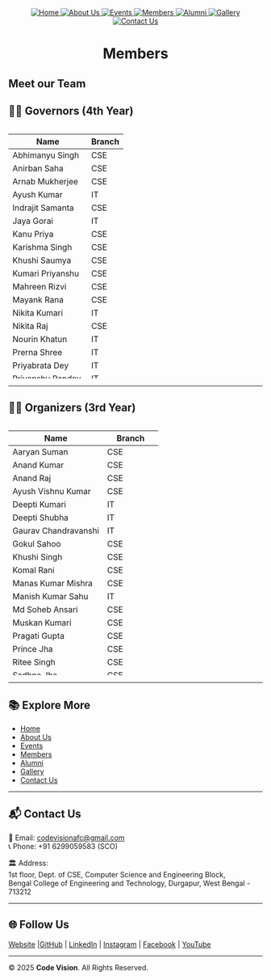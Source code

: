 <!-- | [Home](./README.md) | [About Us](AboutUs.md) | [Events](Events.md) | [Members](Members.md) | [Alumni](Alumni.md) | [Gallery](Gallery.md) | [Contact Us](ContactUs.md) |
|------------------------|------------------------|---------------------|-----------------------|---------------------|-----------------------|----------------------------| -->
<p align="center" width="100%">
  <a href="../README.md">
    <img src="https://img.shields.io/badge/Home-FF0000?style=for-the-badge" alt="Home"/>
  </a>
  <a href="../pages/ABOUT.md">
    <img src="https://img.shields.io/badge/About%20Us-FF0000?style=for-the-badge" alt="About Us"/>
  </a>
  <a href="../pages/EVENTS.md">
    <img src="https://img.shields.io/badge/Events-FF0000?style=for-the-badge" alt="Events"/>
  </a>
  <a href="../pages/MEMBERS.md">
    <img src="https://img.shields.io/badge/Members-FF0000?style=for-the-badge" alt="Members"/>
  </a>
  <a href="../pages/ALUMNI.md">
    <img src="https://img.shields.io/badge/Alumni-FF0000?style=for-the-badge" alt="Alumni"/>
  </a>
  <a href="../pages/GALLERY.md">
    <img src="https://img.shields.io/badge/Gallery-FF0000?style=for-the-badge" alt="Gallery"/>
  </a>
  <a href="../pages/CONTACTUS.md">
    <img src="https://img.shields.io/badge/Contact%20Us-FF0000?style=for-the-badge" alt="Contact Us"/>
  </a>
</p>

# <p align="center">Members </p> 
## Meet our Team  

## 👨‍🎓 Governors (4th Year)  

<div style="max-height: 500px; overflow-y: auto;">

| Name              | Branch |
|-------------------|--------|
| Abhimanyu Singh   | CSE    |
| Anirban Saha      | CSE    |
| Arnab Mukherjee   | CSE    |
| Ayush Kumar       | IT     |
| Indrajit Samanta  | CSE    |
| Jaya Gorai        | IT     |
| Kanu Priya        | CSE    |
| Karishma Singh    | CSE    |
| Khushi Saumya     | CSE    |
| Kumari Priyanshu  | CSE    |
| Mahreen Rizvi    | CSE    |
| Mayank Rana      | CSE    |
| Nikita Kumari    | IT     |
| Nikita Raj       | CSE    |
| Nourin Khatun    | IT     |
| Prerna Shree     | IT     |
| Priyabrata Dey   | IT     |
| Priyanshu Pandey | IT     |
| Richa            | CSE    |
| Richa Raj        | CSE    |
| Rup Kumar Biswas | CSE    |
| Sanjeevan Nag    | IT     |
| Sayan Mukherjee  | CSE    |
| Smriti           | IT     |

</div>

---

## 👩‍🎓 Organizers (3rd Year) 
<div style="max-height: 500px; overflow-y: auto;"> 

| Name               | Branch |
|--------------------|--------|
| Aaryan Suman       | CSE    |
| Anand Kumar        | CSE    |
| Anand Raj          | CSE    |
| Ayush Vishnu Kumar | CSE    |
| Deepti Kumari      | IT     |
| Deepti Shubha      | IT     |
| Gaurav Chandravanshi | IT   |
| Gokul Sahoo        | CSE    |
| Khushi Singh       | CSE    |
| Komal Rani         | CSE    |
| Manas Kumar Mishra | CSE    |
| Manish Kumar Sahu | IT          |
| Md Soheb Ansari   | CSE         |
| Muskan Kumari     | CSE         |
| Pragati Gupta     | CSE         |
| Prince Jha        | CSE         |
| Ritee Singh       | CSE         |
| Sadhna Jha        | CSE         |
| Sepal Sagar       | CSE         |
| Shalu Kumari      | CSE         |
| Shashi Ranjan     | IT          |
| Shivam Kumar      | CSE         |
| Sneha Kumari      | CSE (AI/ML) |
| Sudhanshu Kumar   | IT          |
| Sunakshi Kumari   | IT          |
| Vinit Kumar Mandal| CSE         |
| Vinod Kumar       | CSE         |
| Vivek Kumar       | CSE         |
| Vivek Kumar Gupta | CSE         |

</div>

---

<!-- ## 👩‍🎓 Coordinator (2nd Year)  

<div style="max-height: 500px; overflow-y: auto;">

| Name                 | Branch      |
|----------------------|-------------|
| <Name>      | <Branch>        |
| <Name>      | <Branch>        |
| <Name>      | <Branch>        |
| <Name>      | <Branch>        |
| <Name>      | <Branch>        | -->


## 📚 Explore More
- [Home](../README.md)  
- [About Us](../pages/ABOUT.md)  
- [Events](../pages/EVENTS.md)  
- [Members](../pages/MEMBERS.md)  
- [Alumni](../pages/ALUMNI.md)  
- [Gallery](../pages/GALLERY.md)  
- [Contact Us](../pages/CONTACTUS.md)  

---

## 📬 Contact Us
📧 Email: [codevisionafc@gmail.com](mailto:codevisionafc@gmail.com)  
📞 Phone: +91 6299059583 (SCO)  

🏛️ Address:  
1st floor, Dept. of CSE, Computer Science and Engineering Block,  
Bengal College of Engineering and Technology, Durgapur, West Bengal - 713212  

---

## 🌐 Follow Us

[Website]( https://codevision-bcet.web.app/) |[GitHub](https://github.com/Code-Vision-BCET-organisation ) | [LinkedIn](https://www.linkedin.com/company/codevision-bcet) | [Instagram](https://www.instagram.com/codevisionbcet/) | [Facebook](https://www.facebook.com/cv.bcet/) | [YouTube](http://www.youtube.com/@codevisionbcet )  

---

© 2025 **Code Vision**. All Rights Reserved.  


